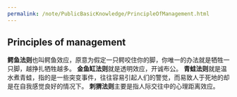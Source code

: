 ```yaml
---
permalink: /note/PublicBasicKnowledge/PrincipleOfManagement.html
---
```


## Principles of management

**鳄鱼法则**也叫鳄鱼效应，原意为假定一只鳄咬住你的脚，你唯一的办法就是牺牲一只脚，越挣扎牺牲越多。
**金鱼缸法则**就是透明效应，开诚布公。
**青蛙法则**就是温水煮青蛙，指的是一些突变事件，往往容易引起人们的警觉，而易致人于死地的却是在自我感觉良好的情况下。
**刺猬法则**主要是指人际交往中的心理距离效应。

